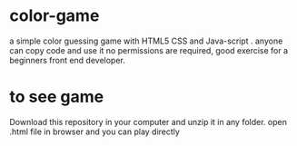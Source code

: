 # color-game
a simple color guessing game with HTML5 CSS and Java-script  . 
anyone can copy code and use it no permissions are required, good exercise for a beginners front end developer.

# to see game 
Download this repository in your computer and unzip it in any folder.
open .html file in browser and you can play directly 
